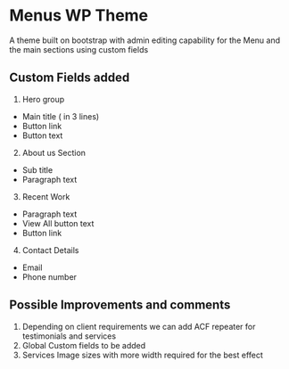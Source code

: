 # Menus WP Theme

A theme built on bootstrap with admin editing capability for the Menu and the main sections using custom fields

## Custom Fields added




1. Hero group 
 * Main title ( in 3 lines) 
* Button link
* Button text

2. About us Section
* Sub title
* Paragraph text

3. Recent Work
* Paragraph text
* View All button text
* Button link

4. Contact Details 

* Email
* Phone number


## Possible Improvements and comments

1. Depending on client requirements we can add ACF repeater for testimonials and services
2. Global Custom fields to be added 
3. Services Image sizes with more width required for the best effect
 
